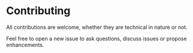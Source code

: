 # Contributing

All contributions are welcome, whether they are technical in nature or not.

Feel free to open a new issue to ask questions, discuss issues or propose enhancements.
